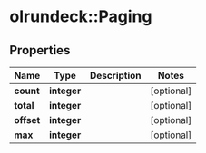 # olrundeck::Paging

## Properties
Name | Type | Description | Notes
------------ | ------------- | ------------- | -------------
**count** | **integer** |  | [optional] 
**total** | **integer** |  | [optional] 
**offset** | **integer** |  | [optional] 
**max** | **integer** |  | [optional] 


